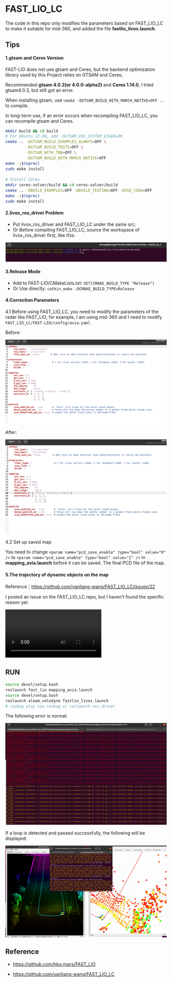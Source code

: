# FAST_LIO_LC

The code in this repo only modifies the parameters based on FAST_LIO_LC to make it suitable for mid-360, and added the file **fastlio_livox.launch**.

## Tips

#### 1.gtsam and Ceres Version

FAST-LIO does not use gtsam and Ceres, but the backend optimization library used by this Project relies on GTSAM and Ceres; 

Recommended **gtsam 4.0.2(or 4.0.0-alpha2)** and **Ceres 1.14.0**, I tried gtsam4.0.3, but still got an error.

When installing gtsam, use `cmake -DGTSAM_BUILD_WITH_MARCH_NATIVE=OFF ..` to compile.

In long-term use, if an error occurs when recompiling FAST_LIO_LC, you can recompile gtsam and Ceres.

```bash
mkdir build && cd build
# For Ubuntu 22.04, add -DGTSAM_USE_SYSTEM_EIGEN=ON
cmake .. -DGTSAM_BUILD_EXAMPLES_ALWAYS=OFF \
         -DGTSAM_BUILD_TESTS=OFF \
         -DGTSAM_WITH_TBB=OFF \
         -DGTSAM_BUILD_WITH_MARCH_NATIVE=OFF
make -j$(nproc)
sudo make install

# Install Ceres
mkdir ceres-solver/build && cd ceres-solver/build
cmake .. -DBUILD_EXAMPLES=OFF -DBUILD_TESTING=OFF -DUSE_CUDA=OFF
make -j$(nproc)
sudo make install
```

#### 2.livox_ros_driver Problem

- Put livox_ros_driver and FAST_LIO_LC under the same src;
- Or Before compiling FAST_LIO_LC, source the workspace of livox_ros_driver first, like this:

![1](IMG/1.png)

#### 3.Release Mode

- Add to FAST-LIO/CMakeLists.txt: `SET(CMAKE_BUILD_TYPE "Release")`
- Or Use directly: `catkin_make -DCMAKE_BUILD_TYPE=Release` 

#### 4.Correction Parameters 

4.1 Before using FAST_LIO_LC, you need to modify the parameters of the radar like FAST_LIO, for example, I am using mid-360 and I need to modify `FAST_LIO_LC/FAST-LIO/config/avia.yaml`.

Before:

![2](IMG/2.png)

After:

![3](IMG/3.png)

4.2 Set up saved map

You need to change `<param name="pcd_save_enable" type="bool" value="0" />` to `<param name="pcd_save_enable" type="bool" value="1" />` in **mapping_avia.launch** before it can be saved. The final PCD file of the map.

#### 5.The trajectory of dynamic objects on the map

Reference：https://github.com/yanliang-wang/FAST_LIO_LC/issues/22

I posted an issue on the FAST_LIO_LC repo, but I haven’t found the specific reason yet.

<video src="IMG/1.mp4"></video>

## RUN

```bash
source devel/setup.bash 
roslaunch fast_lio mapping_avia.launch
source devel/setup.bash 
roslaunch aloam_velodyne fastlio_livox.launch
# rosbag play xxx.rosbag or roslaunch xxx_driver
```

The following error is normal: 

![5](IMG/5.png)

If a loop is detected and passed successfully, the following will be displayed:

![6](IMG/6.png)

## Reference

- https://github.com/hku-mars/FAST_LIO

- https://github.com/yanliang-wang/FAST_LIO_LC



